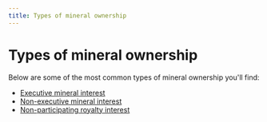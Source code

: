 ```yaml
---
title: Types of mineral ownership
---
```


# Types of mineral ownership

Below are some of the most common types of mineral ownership you'll find:

* [Executive mineral interest](/types-of-ownership/executive-mineral-interest/)
* [Non-executive mineral interest](/types-of-ownership/non-executive-mineral-interest/)
* [Non-participating royalty interest](/types-of-ownership/non-participating-royalty-interest/)
